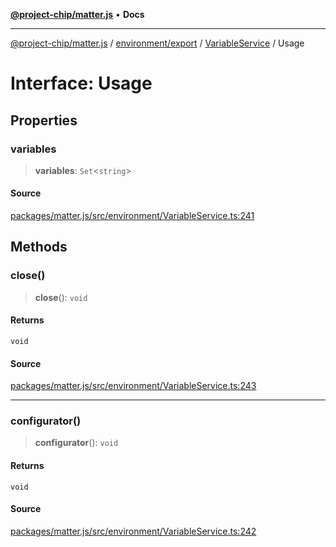 [**@project-chip/matter.js**](../../../../../README.md) • **Docs**

***

[@project-chip/matter.js](../../../../../modules.md) / [environment/export](../../../README.md) / [VariableService](../README.md) / Usage

# Interface: Usage

## Properties

### variables

> **variables**: `Set`\<`string`\>

#### Source

[packages/matter.js/src/environment/VariableService.ts:241](https://github.com/project-chip/matter.js/blob/7a8cbb56b87d4ccf34bec5a9a95ab40a1711324f/packages/matter.js/src/environment/VariableService.ts#L241)

## Methods

### close()

> **close**(): `void`

#### Returns

`void`

#### Source

[packages/matter.js/src/environment/VariableService.ts:243](https://github.com/project-chip/matter.js/blob/7a8cbb56b87d4ccf34bec5a9a95ab40a1711324f/packages/matter.js/src/environment/VariableService.ts#L243)

***

### configurator()

> **configurator**(): `void`

#### Returns

`void`

#### Source

[packages/matter.js/src/environment/VariableService.ts:242](https://github.com/project-chip/matter.js/blob/7a8cbb56b87d4ccf34bec5a9a95ab40a1711324f/packages/matter.js/src/environment/VariableService.ts#L242)
